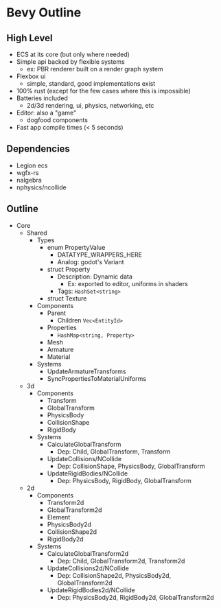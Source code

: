 # Bevy Outline

## High Level

* ECS at its core (but only where needed)
* Simple api backed by flexible systems
    * ex: PBR renderer built on a render graph system 
* Flexbox ui
    * simple, standard, good implementations exist
* 100% rust (except for the few cases where this is impossible)
* Batteries included
    * 2d/3d rendering, ui, physics, networking, etc
* Editor: also a "game"
    * dogfood components
* Fast app compile times (< 5 seconds) 

## Dependencies

* Legion ecs
* wgfx-rs
* nalgebra
* nphysics/ncollide

## Outline

* Core
    * Shared
        * Types
            * enum PropertyValue
                * DATATYPE_WRAPPERS_HERE
                * Analog: godot's Variant
            * struct Property
                * Description: Dynamic data
                    * Ex: exported to editor, uniforms in shaders 
                * Tags: ```HashSet<string>```
            * struct Texture
        * Components
            <!-- Hierarchy -->
            * Parent
                * Children ```Vec<EntityId>```
            <!-- Properties-->
            * Properties
                * ```HashMap<string, Property>```
            <!-- Rendering -->
            * Mesh
            * Armature
            * Material 
        * Systems
            <!-- Rendering -->
            * UpdateArmatureTransforms
            * SyncPropertiesToMaterialUniforms
    * 3d
        * Components
            <!-- Position -->
            * Transform
            * GlobalTransform
            <!-- Physics -->
            * PhysicsBody
            * CollisionShape
            * RigidBody
        * Systems
            <!-- Position -->
            * CalculateGlobalTransform
                * Dep: Child, GlobalTransform, Transform
            <!-- Physics -->
            * UpdateCollisions/NCollide
                * Dep: CollisionShape, PhysicsBody, GlobalTransform
            * UpdateRigidBodies/NCollide
                * Dep: PhysicsBody, RigidBody, GlobalTransform
    * 2d
        * Components
            <!-- Position -->
            * Transform2d
            * GlobalTransform2d
            <!-- UI -->
            * Element
            <!-- Physics -->
            * PhysicsBody2d
            * CollisionShape2d
            * RigidBody2d
        * Systems
            <!-- Position -->
            * CalculateGlobalTransform2d
                * Dep: Child, GlobalTransform2d, Transform2d
            <!-- Physics -->
            * UpdateCollisions2d/NCollide
                * Dep: CollisionShape2d, PhysicsBody2d, GlobalTransform2d
            * UpdateRigidBodies2d/NCollide
                * Dep: PhysicsBody2d, RigidBody2d, GlobalTransform2d
